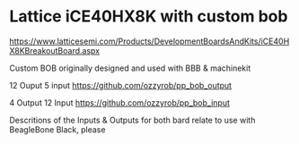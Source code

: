 # Lattice  iCE40HX8K with custom bob

https://www.latticesemi.com/Products/DevelopmentBoardsAndKits/iCE40HX8KBreakoutBoard.aspx


Custom BOB originally designed and used with BBB & machinekit

12 Ouput 5 input
https://github.com/ozzyrob/pp_bob_output

4 Output 12 Input
https://github.com/ozzyrob/pp_bob_input

Descritions of the Inputs & Outputs for both bard relate to use with BeagleBone Black, please
